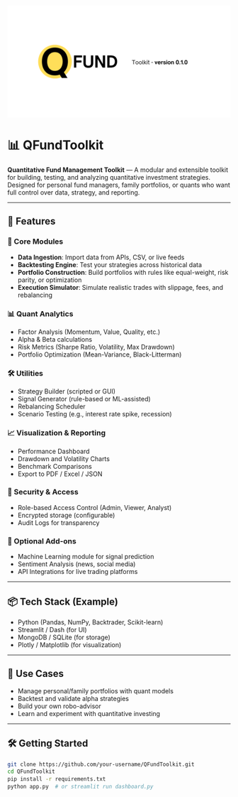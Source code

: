 
<img src="assets/img/social_perview.png" 
     alt="QFundToolkit Logo" 
     height="auto" />
# 📊 QFundToolkit

**Quantitative Fund Management Toolkit** — A modular and extensible toolkit for building, testing, and analyzing quantitative investment strategies.  
Designed for personal fund managers, family portfolios, or quants who want full control over data, strategy, and reporting.

---

## 🚀 Features

### 🧠 Core Modules
- **Data Ingestion**: Import data from APIs, CSV, or live feeds
- **Backtesting Engine**: Test your strategies across historical data
- **Portfolio Construction**: Build portfolios with rules like equal-weight, risk parity, or optimization
- **Execution Simulator**: Simulate realistic trades with slippage, fees, and rebalancing

### 📊 Quant Analytics
- Factor Analysis (Momentum, Value, Quality, etc.)
- Alpha & Beta calculations
- Risk Metrics (Sharpe Ratio, Volatility, Max Drawdown)
- Portfolio Optimization (Mean-Variance, Black-Litterman)

### 🛠️ Utilities
- Strategy Builder (scripted or GUI)
- Signal Generator (rule-based or ML-assisted)
- Rebalancing Scheduler
- Scenario Testing (e.g., interest rate spike, recession)

### 📈 Visualization & Reporting
- Performance Dashboard
- Drawdown and Volatility Charts
- Benchmark Comparisons
- Export to PDF / Excel / JSON

### 🔐 Security & Access
- Role-based Access Control (Admin, Viewer, Analyst)
- Encrypted storage (configurable)
- Audit Logs for transparency

### 🤖 Optional Add-ons
- Machine Learning module for signal prediction
- Sentiment Analysis (news, social media)
- API Integrations for live trading platforms

---

## 📦 Tech Stack (Example)
- Python (Pandas, NumPy, Backtrader, Scikit-learn)
- Streamlit / Dash (for UI)
- MongoDB / SQLite (for storage)
- Plotly / Matplotlib (for visualization)

---

## 🧩 Use Cases
- Manage personal/family portfolios with quant models
- Backtest and validate alpha strategies
- Build your own robo-advisor
- Learn and experiment with quantitative investing

---

## 🛠️ Getting Started
```bash
git clone https://github.com/your-username/QFundToolkit.git
cd QFundToolkit
pip install -r requirements.txt
python app.py  # or streamlit run dashboard.py

